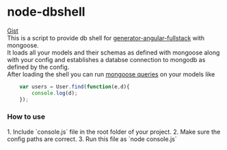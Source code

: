 node-dbshell
============
[Gist](https://gist.github.com/manu29d/2df6a6cb2cbbac8e13c6f512db61d0ad)<br />
This is a script to provide db shell for [generator-angular-fullstack](https://www.npmjs.org/package/generator-angular-fullstack) with mongoose.<br />
It loads all your models and their schemas as defined with mongoose along with your config and establishes a databse connection to mongodb as defined by the config.<br />
After loading the shell you can run [mongoose queries](http://mongoosejs.com/docs/queries.html) on your models like<br />
```javascript
	var users = User.find(function(e,d){
    	console.log(d);
  	});
```
  
 <h3>How to use</h3>
 1. Include `console.js` file in the root folder of your project.
 2. Make sure the config paths are correct.
 3. Run this file as `node console.js`
